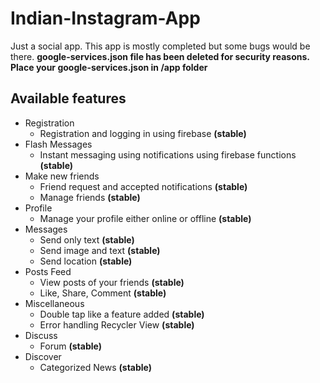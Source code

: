 # Indian-Instagram-App

Just a social app. This app is mostly completed but some bugs would be there.
**google-services.json file has been deleted for security reasons. Place your google-services.json in /app folder**


## Available features

* Registration
  - Registration and logging in using firebase **(stable)**
* Flash Messages
  - Instant messaging using notifications using firebase functions **(stable)**
* Make new friends
  - Friend request and accepted notifications **(stable)**
  - Manage friends **(stable)**
* Profile
  - Manage your profile either online or offline **(stable)**
* Messages
  - Send only text **(stable)**
  - Send image and text **(stable)**
  - Send location **(stable)**
* Posts Feed
  - View posts of your friends **(stable)**
  - Like, Share, Comment **(stable)**
* Miscellaneous
  - Double tap like a feature added **(stable)**
  - Error handling Recycler View **(stable)**
* Discuss
  - Forum **(stable)**
* Discover
  - Categorized News **(stable)**
